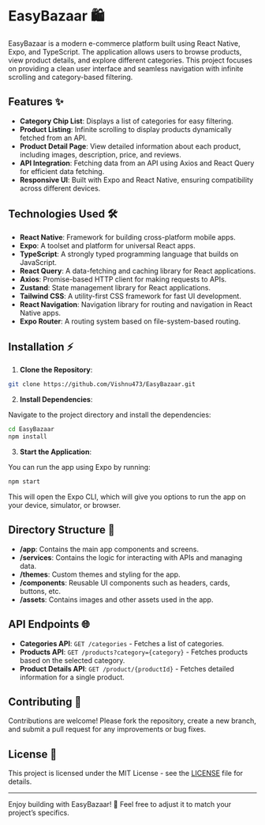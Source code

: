 # EasyBazaar 🛍️

EasyBazaar is a modern e-commerce platform built using React Native, Expo, and TypeScript. The application allows users to browse products, view product details, and explore different categories. This project focuses on providing a clean user interface and seamless navigation with infinite scrolling and category-based filtering.

## Features ✨

- **Category Chip List**: Displays a list of categories for easy filtering.
- **Product Listing**: Infinite scrolling to display products dynamically fetched from an API.
- **Product Detail Page**: View detailed information about each product, including images, description, price, and reviews.
- **API Integration**: Fetching data from an API using Axios and React Query for efficient data fetching.
- **Responsive UI**: Built with Expo and React Native, ensuring compatibility across different devices.

## Technologies Used 🛠️

- **React Native**: Framework for building cross-platform mobile apps.
- **Expo**: A toolset and platform for universal React apps.
- **TypeScript**: A strongly typed programming language that builds on JavaScript.
- **React Query**: A data-fetching and caching library for React applications.
- **Axios**: Promise-based HTTP client for making requests to APIs.
- **Zustand**: State management library for React applications.
- **Tailwind CSS**: A utility-first CSS framework for fast UI development.
- **React Navigation**: Navigation library for routing and navigation in React Native apps.
- **Expo Router**: A routing system based on file-system-based routing.

## Installation ⚡

1. **Clone the Repository**:

```bash
git clone https://github.com/Vishnu473/EasyBazaar.git
```

2. **Install Dependencies**:

Navigate to the project directory and install the dependencies:

```bash
cd EasyBazaar
npm install
```

3. **Start the Application**:

You can run the app using Expo by running:

```bash
npm start
```

This will open the Expo CLI, which will give you options to run the app on your device, simulator, or browser.

## Directory Structure 📂

- **/app**: Contains the main app components and screens.
- **/services**: Contains the logic for interacting with APIs and managing data.
- **/themes**: Custom themes and styling for the app.
- **/components**: Reusable UI components such as headers, cards, buttons, etc.
- **/assets**: Contains images and other assets used in the app.

## API Endpoints 🌐

- **Categories API**: `GET /categories` - Fetches a list of categories.
- **Products API**: `GET /products?category={category}` - Fetches products based on the selected category.
- **Product Details API**: `GET /product/{productId}` - Fetches detailed information for a single product.

## Contributing 🤝

Contributions are welcome! Please fork the repository, create a new branch, and submit a pull request for any improvements or bug fixes.

## License 📜

This project is licensed under the MIT License - see the [LICENSE](LICENSE) file for details.

---

Enjoy building with EasyBazaar! 🎉 Feel free to adjust it to match your project’s specifics.
